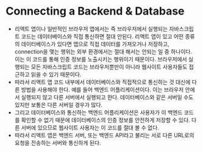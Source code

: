 # Connecting a Backend & Database

- 리액트 앱이나 일반적인 브라우저 앱에서는 즉 브라우저에서 실행되는 자바스크립트 코드는 데이터베이스와 직접 통신하면 절대 안된다. 리액트 앱이 있고 어떤 종류의 데이터베이스가 있다면 앱으로 직접 데이터를 가져오거나 저장하고, connection을 맺는 행위는 외부 환경에서는 절대 해서는 안되는 일 중 하나이다. 이는 이 코드를 통해 인증 정보를 노출시키는 행위이기 때문이다. 브라우저에서 실행되는 모든 자바스크립트 코드는 브라우저뿐만이 아니라 웹사이트 사용자들도 접근하고 읽을 수 있기 때문이다.
- 따라서 리액트 앱 코드 내부에서 데이터베이스와 직접적으로 통신하는 것 대신에 다른 방법을 사용해야 한다. 예를 들어 백엔드 어플리케이션이다. 이는 브라우저 안에서 실행되지 않고 다른 서버에서 실행되고 한다. 데이터베이스와 같은 서버일 수도 있지만 보통은 다른 서버일 경우가 많다.
- 그리고 데이터베이스와 통신하는 백엔드 어플리케이션은 사용자가 이 백엔드 코드를 확인할 수 없기 때문에 데이터베이스의 인증 정보를 안전하게 저장할 수 있다. 다른 서버에 있으므로 웹사이트 사용자는 이 코드를 절대 볼 수 없다.
- 따라서 리액트 앱은 백엔드 서버, 또는 백엔드 API라고 불리는 서로 다른 URL로의 요청을 전송하는 서버와 통신하게 된다.